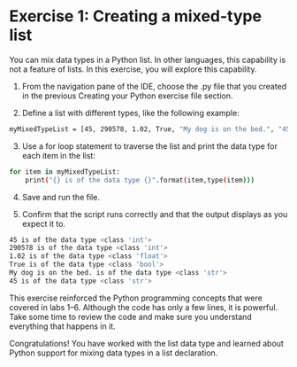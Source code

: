 # Exercise 1: Creating a mixed-type list

You can mix data types in a Python list. In other languages, this capability is not a feature of lists. In this exercise, you will explore this capability.

1. From the navigation pane of the IDE, choose the .py file that you created in the previous Creating your Python exercise file section.

2. Define a list with different types, like the following example:

```bash
myMixedTypeList = [45, 290578, 1.02, True, "My dog is on the bed.", "45"]
```

3. Use a for loop statement to traverse the list and print the data type for each item in the list:

```bash
for item in myMixedTypeList:
    print("{} is of the data type {}".format(item,type(item)))
```

4. Save and run the file.

5. Confirm that the script runs correctly and that the output displays as you expect it to.

```bash
45 is of the data type <class 'int'>                             
290578 is of the data type <class 'int'>                         
1.02 is of the data type <class 'float'>                         
True is of the data type <class 'bool'>                          
My dog is on the bed. is of the data type <class 'str'>          
45 is of the data type <class 'str'>
```

This exercise reinforced the Python programming concepts that were covered in labs 1–6. Although the code has only a few lines, it is powerful. Take some time to review the code and make sure you understand everything that happens in it.

Congratulations! You have worked with the list data type and learned about Python support for mixing data types in a list declaration.
